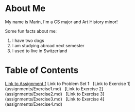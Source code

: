 # About Me

My name is Marin, I'm a CS major and Art History minor!

Some fun facts about me:
1. I have two dogs
2. I am studying abroad next semester
3. I used to live in Switzerland



# Table of Contents
[Link to Assignment 1](assignments/assignment1.md)
Link to Problem Set 1
&nbsp;&nbsp;[Link to Exercise 1] (assignments/Exercise1.md)
&nbsp;&nbsp;[Link to Exercise 2] (assignments/Exercise2.md)
&nbsp;&nbsp;[Link to Exercise 3] (assignments/Exercise3.md)
&nbsp;&nbsp;[Link to Exercise 4] (assignments/Exercise4.md)
